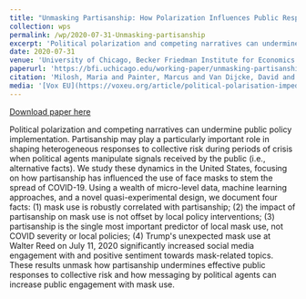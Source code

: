 ```yaml
---
title: "Unmasking Partisanship: How Polarization Influences Public Responses to Collective Risk"
collection: wps
permalink: /wp/2020-07-31-Unmasking-partisanship
excerpt: 'Political polarization and competing narratives can undermine public policy implementation. Partisanship may play a particularly important role in shaping heterogeneous responses to collective risk during periods of crisis when political agents manipulate signals received by the public (i.e., alternative facts). We study these dynamics in the United States, focusing on how partisanship has influenced the use of face masks to stem the spread of COVID-19. Using a wealth of micro-level data, machine learning approaches, and a novel quasi-experimental design, we document four facts: (1) mask use is robustly correlated with partisanship; (2) the impact of partisanship on mask use is not offset by local policy interventions; (3) partisanship is the single most important predictor of local mask use, not COVID severity or local policies; (4) Trump&apos;s unexpected mask use at Walter Reed on July 11, 2020 significantly increased social media engagement with and positive sentiment towards mask-related topics. These results unmask how partisanship undermines effective public responses to collective risk and how messaging by political agents can increase public engagement with mask use.'
date: 2020-07-31
venue: 'University of Chicago, Becker Friedman Institute for Economics Working Paper No. 2020-102'
paperurl: 'https://bfi.uchicago.edu/working-paper/unmasking-partisanship-how-polarization-influences-public-responses-to-collective-risk/'
citation: 'Milosh, Maria and Painter, Marcus and Van Dijcke, David and Wright, Austin L., Unmasking Partisanship: How Polarization Influences Public Responses to Collective Risk (July 31, 2020). University of Chicago, Becker Friedman Institute for Economics Working Paper No. 2020-102.'
media: '[Vox EU](https://voxeu.org/article/political-polarisation-impedes-public-policy-response-covid-19), [Time magazine](https://time.com/5941599/basic-health-care-postponed-covid-19/),  [UChicago News](https://news.uchicago.edu/story/who-does-or-doesnt-wear-mask-partisanship-explains-response-covid-19), [Washington Post](https://www.washingtonpost.com/outlook/2021/04/13/masks-mandate-partisanship-politics/)'
---
```


<a href='https://bfi.uchicago.edu/working-paper/unmasking-partisanship-how-polarization-influences-public-responses-to-collective-risk/'>Download paper here</a>

Political polarization and competing narratives can undermine public policy implementation. Partisanship may play a particularly important role in shaping heterogeneous responses to collective risk during periods of crisis when political agents manipulate signals received by the public (i.e., alternative facts). We study these dynamics in the United States, focusing on how partisanship has influenced the use of face masks to stem the spread of COVID-19. Using a wealth of micro-level data, machine learning approaches, and a novel quasi-experimental design, we document four facts: (1) mask use is robustly correlated with partisanship; (2) the impact of partisanship on mask use is not offset by local policy interventions; (3) partisanship is the single most important predictor of local mask use, not COVID severity or local policies; (4) Trump&apos;s unexpected mask use at Walter Reed on July 11, 2020 significantly increased social media engagement with and positive sentiment towards mask-related topics. These results unmask how partisanship undermines effective public responses to collective risk and how messaging by political agents can increase public engagement with mask use.
